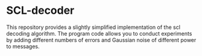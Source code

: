 # SCL-decoder
This repository provides a slightly simplified implementation of the scl decoding algorithm. The program code allows you to conduct experiments by adding different numbers of errors and Gaussian noise of different power to messages.
